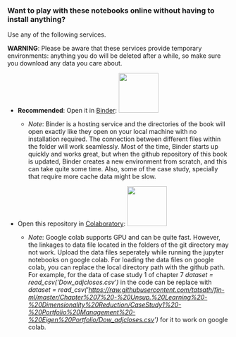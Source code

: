 
### Want to play with these notebooks online without having to install anything?
Use any of the following services.

**WARNING**: Please be aware that these services provide temporary environments: anything you do will be deleted after a while, so make sure you download any data you care about.

* **Recommended**: Open it in [Binder](https://mybinder.org/v2/gh/tatsath/Regression-and-Time-Series-models/main):
<a href="https://mybinder.org/v2/gh/tatsath/Regression-and-Time-Series-models/main"><img src="https://matthiasbussonnier.com/posts/img/binder_logo_128x128.png" width="90" /></a>

  * _Note_: Binder is a hosting service and the directories of the book will open exactly like they open on your local machine with no installation required. The connection between different files within the folder will work seamlessly. Most of the time, Binder starts up quickly and works great, but when the github repository of this book is updated, Binder creates a new environment from scratch, and this can take quite some time. Also, some of the case study, specially that require more cache data might be slow.
  
* Open this repository in [Colaboratory](https://colab.research.google.com/github/tatsath/Regression-and-Time-Series-models/blob/main):
<a href="https://colab.research.google.com/github/tatsath/Regression-and-Time-Series-models/blob/main"><img src="https://colab.research.google.com/img/colab_favicon.ico" width="90" /></a>

  * _Note_: Google colab supports GPU and can be quite fast. However, the linkages to data file located in the folders of the git directory may not work. Upload the data files seperately while running the jupyter notebooks on google colab. For loading the data files on google colab, you can replace the local directory path with the github path. For example, for the data of case study 1 of chapter 7 _dataset = read_csv('Dow_adjcloses.csv')_ in the code can be replace with _dataset = read_csv('https://raw.githubusercontent.com/tatsath/fin-ml/master/Chapter%207%20-%20Unsup.%20Learning%20-%20Dimensionality%20Reduction/CaseStudy1%20-%20Portfolio%20Management%20-%20Eigen%20Portfolio/Dow_adjcloses.csv')_ for it to work on google colab.  

